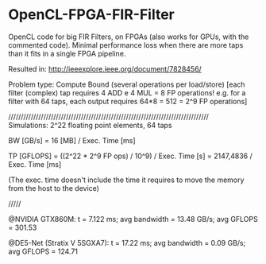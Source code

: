# OpenCL-FPGA-FIR-Filter
OpenCL code for big FIR Filters, on FPGAs (also works for GPUs, with the commented code).
Minimal performance loss when there are more taps than it fits in a single FPGA pipeline.


Resulted in: http://ieeexplore.ieee.org/document/7828456/


Problem type: Compute Bound (several operations per load/store)
                [each filter (complex) tap requires 4 ADD e 4 MUL = 8 FP operations!
                 e.g. for a filter with 64 taps, each output requires 64*8 = 512 = 2^9 FP operations]


                 
                 
////////////////////////////////////////////////////////////////////////////////                 
Simulations: 2^22 floating point elements, 64 taps

BW [GB/s] =  16 [MB] / Exec. Time [ms]

TP [GFLOPS] =  ((2^22 * 2^9 FP ops) / 10^9) /  Exec. Time [s] =  2147,4836 / Exec. Time [ms]

(The exec. time doesn't include the time it requires to move the memory from the host to the device)
                 
/////

@NVIDIA GTX860M:                t = 7.122 ms;  avg bandwidth = 13.48 GB/s;   avg GFLOPS = 301.53

@DE5-Net (Stratix V 5SGXA7):    t = 17.22 ms;  avg bandwidth = 0.09  GB/s;   avg GFLOPS = 124.71
